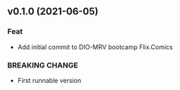 ## v0.1.0 (2021-06-05)

### Feat

- Add initial commit to DIO-MRV bootcamp Flix.Comics

### BREAKING CHANGE

- First runnable version
